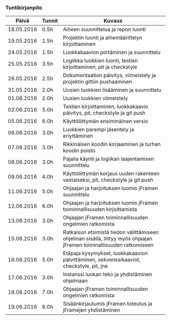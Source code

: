 ### Tuntikirjanpito
Päivä | Tunnit | Kuvaus
--------------- | ----- | ------
18.05.2016 | 0.5h | Aiheen suunnittelua ja repon luonti
19.05.2016 | 1.5h | Projektin luonti ja aihemäärittelyn kirjoittaminen
24.05.2016 | 1.5h | Luokkakaavion piirtäminen ja suunnittelu
25.05.2016 | 3.5h | Logiikka luokkien luonti, testien kirjoittaminen, pit ja checkstyle
26.05.2016 | 2.5h | Dokumentaation päivitys, viimeistely ja projektin gittiin pushaaminen
31.05.2016 | 2.0h | Uusien luokkien lisääminen ja suunnittelu
01.06.2016 | 2.0h | Uusien luokkien viimeistely
02.06.2016 | 5.0h | Testien kirjoittaminen, luokkakaavio päivitys, pit, checkstyle ja git push
05.06.2016 | 6.0h | Käyttöliittymän ensimmäinen versio
06.06.2016 | 3.0h | Luokkien parempi jäsentely ja eriyttäminen
07.06.2016 | 3.0h | Rikkinäisen koodin korjaaminen ja turhan koodin poisto
08.06.2016 | 3.0h | Pajalla käynti ja logiikan laajentamisen suunnittelu
09.06.2016 | 4.0h | Käyttöliittymän korjaus uuden rakenteen vastaiseksi, pit, checkstyle ja git push
11.06.2016 | 5.0h | Ohjaajan ja harjoituksen luomis jFramen suunnittelu
12.06.2016 | 6.0h | Ohjaajan ja harjoituksen luomis jFramen toiminnallisuuden kirjoittamista
13.06.2016 | 3.0h | Ohjaajan jFramen toiminnallisuuden ongelmien ratkomista
15.06.2016 | 3.0h | Ratkaisun etsimistä tiedon välittämiseen ohjelman sisällä, liittyy myös ohjaajan jFramen toiminallisuuden ratkomiseen
16.06.2016 | 5.0h | Etäpaja kysymykset, luokkakaavion päivittäminen, sekvenssikaaviot, checkstyle, pit, jne
17.06.2016 | 3.0h | Instanssi luokan teko ja yhdistäminen ohjelmaan
18.06.2016 | 7.0h | Ohjaajan jFramen toiminnallisuuden ongelmien ratkomista
19.06.2016 | 6.0h | Sisäänkirjautumis jFramen toteutus ja jFramejen yhdistäminen
